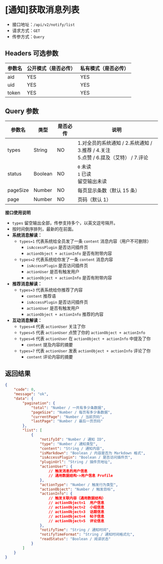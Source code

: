 # [通知]获取消息列表

- 接口地址：`/api/v2/notify/list`
- 请求方式：`GET`
- 传参方式：`Query`

## Headers 可选参数

| 参数名 | 公开模式（是否必传） | 私有模式（是否必传） |
| --- | --- | --- |
| aid | YES | YES |
| uid | YES | YES |
| token | YES | YES |

## Query 参数

| 参数名 | 类型 | 是否必传 | 说明 |
| --- | --- | --- | --- |
| types | String | NO | 1.对全员的系统通知 / 2.系统通知 / 3.推荐 / 4.关注<br>5.点赞 / 6.提及（艾特） / 7.评论 |
| status | Boolean | NO | `0` 未读<br>`1` 已读<br>留空输出未读 |
| pageSize | Number | NO | 每页显示条数（默认 15 条） |
| page | Number | NO | 页码（默认 1） |

**接口使用说明**

- `types` 留空输出全部，传参支持多个，以英文逗号隔开。
- 按时间倒序排列，最新的在前面。
- **系统消息解读：**
    - `types=1` 代表系统给全员发了一条 `content` 消息内容（用户不可删除）
        - `isAccessPlugin` 是否访问插件页
        - `actionObject + actionInfo` 是否有附带内容
    - `types=2` 代表系统给你发了一条 `content` 消息内容
        - `isAccessPlugin` 是否访问插件页
        - `actionUser` 是否有触发用户
        - `actionObject + actionInfo` 是否有附带内容
- **推荐消息解读：**
    - `types=3` 代表系统给你推荐了内容
        - `content` 推荐语
        - `isAccessPlugin` 是否访问插件页
        - `actionUser` 是否有触发用户
        - `actionObject + actionInfo` 推荐的内容
- **互动消息解读：**
    - `types=4` 代表 `actionUser` 关注了你
    - `types=5` 代表 `actionUser` 点赞了你的 `actionObject + actionInfo`
    - `types=6` 代表 `actionUser` 在 `actionObject + actionInfo` 中提及了你
        - `content` 提及内容的摘要
    - `types=7` 代表 `actionUser` 发表 `actionObject + actionInfo` 评论了你
        - `content` 评论内容的摘要


## 返回结果

```json
{
    "code": 0,
    "message": "ok",
    "data": {
        "pagination": {
            "total": "Number / 一共有多少条数据",
            "pageSize": "Number / 每页有多少条数据",
            "currentPage": "Number / 当前页码",
            "lastPage": "Number / 最后一页页码"
        },
        "list": [
            {
                "notifyId": "Number / 通知 ID",
                "type": "Number / 通知类型",
                "content": "String / 通知内容",
                "isMarkdown": "Boolean / 内容是否为 Markdown 格式",
                "isAccessPlugin": "Boolean / 是否访问插件页",
                "pluginUrl": "String / 插件页地址",
                "actionUser": {
                    // 触发消息的用户信息
                    // 通用数据结构->用户信息 Profile
                },
                "actionType": "Number / 触发行为类型",
                "actionObject": "Number / 触发目标",
                "actionInfo": {
                    // 触发关联内容（通用数据结构）
                    // actionObject=1  用户信息
                    // actionObject=2  小组信息
                    // actionObject=3  话题信息
                    // actionObject=4  帖子信息
                    // actionObject=5  评论信息
                },
                "notifyTime": "String / 通知时间",
                "notifyTimeFormat": "String / 通知时间格式化",
                "readStatus": "Boolean / 阅读状态"
            }
        ]
    }
}
```
